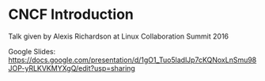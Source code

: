 # CNCF Introduction

Talk given by Alexis Richardson at Linux Collaboration Summit 2016

Google Slides: https://docs.google.com/presentation/d/1gO1_Tuo5ladlJp7cKQNoxLnSmu98JOP-yRLKVKMYXgQ/edit?usp=sharing
